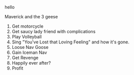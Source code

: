 hello

Maverick and the 3 geese

1. Get motorcycle
2. Get saucy lady friend with complications
3. Play Volleyball
4. Sing "You've Lost that Loving Feeling" and how it's gone.
5. Loose Nav Goose
6. Gain Iceman Nav 
7. Get Revenge
8. Happily ever after?
9. Profit